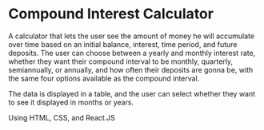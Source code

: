 # Compound Interest Calculator

A calculator that lets the user see the amount of money he will accumulate over time based on an initial balance, interest, time period, and future deposits.
The user can choose between a yearly and monthly interest rate, whether they want their compound interval to be monthly, quarterly, semiannually, or annually, and how often their deposits are gonna be, with the same four options available as the compound interval.

The data is displayed in a table, and the user can select whether they want to see it displayed in months or years.

Using HTML, CSS, and React.JS
